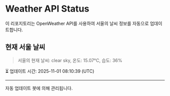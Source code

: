 
# Weather API Status

이 리포지토리는 OpenWeather API를 사용하여 서울의 날씨 정보를 자동으로 업데이트합니다.

## 현재 서울 날씨
> 서울의 현재 날씨: clear sky, 온도: 15.07°C, 습도: 36%

⏳ 업데이트 시간: 2025-11-01 08:10:39 (UTC)

---
자동 업데이트 봇에 의해 관리됩니다.
